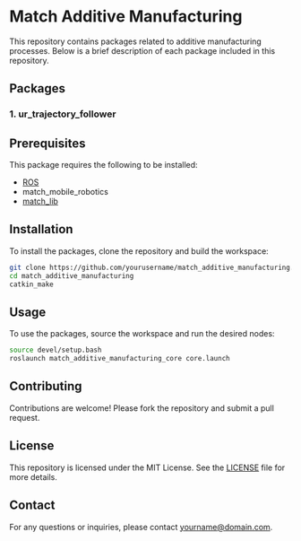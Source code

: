 # Match Additive Manufacturing

This repository contains packages related to additive manufacturing processes. Below is a brief description of each package included in this repository.

## Packages

### 1. ur_trajectory_follower

## Prerequisites

This package requires the following to be installed:

- [ROS](http://wiki.ros.org/ROS/Installation)
- match_mobile_robotics
- [match_lib](https://github.com/pumablattlaus/match_lib_package)

## Installation

To install the packages, clone the repository and build the workspace:

```bash
git clone https://github.com/yourusername/match_additive_manufacturing.git
cd match_additive_manufacturing
catkin_make
```

## Usage

To use the packages, source the workspace and run the desired nodes:

```bash
source devel/setup.bash
roslaunch match_additive_manufacturing_core core.launch
```

## Contributing

Contributions are welcome! Please fork the repository and submit a pull request.

## License

This repository is licensed under the MIT License. See the [LICENSE](LICENSE) file for more details.

## Contact

For any questions or inquiries, please contact [yourname@domain.com](mailto:yourname@domain.com).
